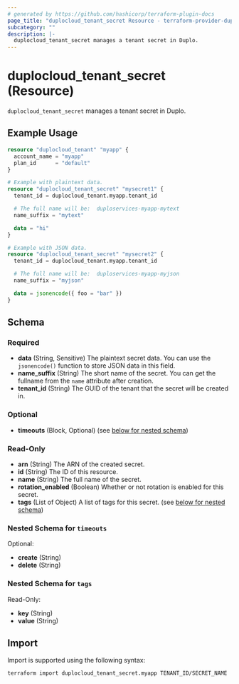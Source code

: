 ```yaml
---
# generated by https://github.com/hashicorp/terraform-plugin-docs
page_title: "duplocloud_tenant_secret Resource - terraform-provider-duplocloud"
subcategory: ""
description: |-
  duplocloud_tenant_secret manages a tenant secret in Duplo.
---
```


# duplocloud_tenant_secret (Resource)

`duplocloud_tenant_secret` manages a tenant secret in Duplo.

## Example Usage

```terraform
resource "duplocloud_tenant" "myapp" {
  account_name = "myapp"
  plan_id      = "default"
}

# Example with plaintext data.
resource "duplocloud_tenant_secret" "mysecret1" {
  tenant_id = duplocloud_tenant.myapp.tenant_id

  # The full name will be:  duploservices-myapp-mytext
  name_suffix = "mytext"

  data = "hi"
}

# Example with JSON data.
resource "duplocloud_tenant_secret" "mysecret2" {
  tenant_id = duplocloud_tenant.myapp.tenant_id

  # The full name will be:  duploservices-myapp-myjson
  name_suffix = "myjson"

  data = jsonencode({ foo = "bar" })
}
```

<!-- schema generated by tfplugindocs -->
## Schema

### Required

- **data** (String, Sensitive) The plaintext secret data. You can use the `jsonencode()` function to store JSON data in this field.
- **name_suffix** (String) The short name of the secret. You can get the fullname from the `name` attribute after creation.
- **tenant_id** (String) The GUID of the tenant that the secret will be created in.

### Optional

- **timeouts** (Block, Optional) (see [below for nested schema](#nestedblock--timeouts))

### Read-Only

- **arn** (String) The ARN of the created secret.
- **id** (String) The ID of this resource.
- **name** (String) The full name of the secret.
- **rotation_enabled** (Boolean) Whether or not rotation is enabled for this secret.
- **tags** (List of Object) A list of tags for this secret. (see [below for nested schema](#nestedatt--tags))

<a id="nestedblock--timeouts"></a>
### Nested Schema for `timeouts`

Optional:

- **create** (String)
- **delete** (String)


<a id="nestedatt--tags"></a>
### Nested Schema for `tags`

Read-Only:

- **key** (String)
- **value** (String)

## Import

Import is supported using the following syntax:

```shell
terraform import duplocloud_tenant_secret.myapp TENANT_ID/SECRET_NAME
```
